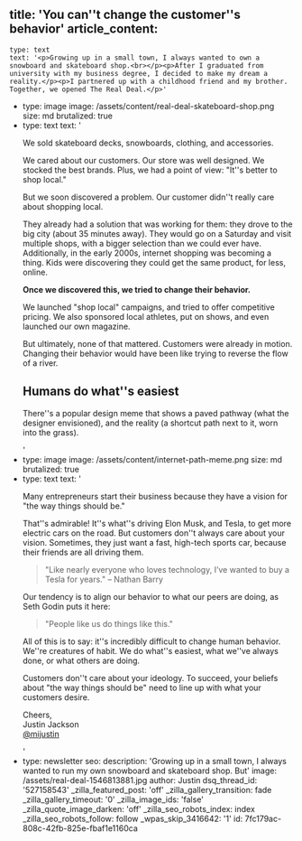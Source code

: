 title: 'You can''t change the customer''s behavior'
article_content:
  -
    type: text
    text: '<p>Growing up in a small town, I always wanted to own a snowboard and skateboard shop.<br></p><p>After I graduated from university with my business degree, I decided to make my dream a reality.</p><p>I partnered up with a childhood friend and my brother. Together, we opened The Real Deal.</p>'
  -
    type: image
    image: /assets/content/real-deal-skateboard-shop.png
    size: md
    brutalized: true
  -
    type: text
    text: '<p>We sold skateboard decks, snowboards, clothing, and accessories.</p><p>We cared about our customers. Our store was well designed. We stocked the best brands. Plus, we had a point of view: "It''s better to shop local."<br></p><p>But we soon discovered a problem. Our customer didn''t really care about shopping local.</p><p>They already had a solution that was working for them: they drove to the big city (about 35 minutes away). They would go on a Saturday and visit multiple shops, with a bigger selection than we could ever have. Additionally, in the early 2000s, internet shopping was becoming a thing. Kids were discovering they could get the same product, for less, online.</p><p><strong>Once we discovered this, we tried to change their behavior.</strong>&nbsp;</p><p>We launched "shop local" campaigns, and tried to offer competitive pricing. We also sponsored local athletes, put on shows, and even launched our own magazine.</p><p>But ultimately, none of that mattered. Customers were already in motion. Changing their behavior would have been like trying to reverse the flow of a river.</p><h2>Humans do what''s easiest</h2><p>There''s a popular design meme that shows a paved pathway (what the designer envisioned), and the reality (a shortcut path next to it, worn into the grass).</p>'
  -
    type: image
    image: /assets/content/internet-path-meme.png
    size: md
    brutalized: true
  -
    type: text
    text: '<p>Many entrepreneurs start their business because they have a vision for "the way things should be."</p><p>That''s admirable! It''s what''s driving Elon Musk, and Tesla, to get more electric cars on the road. But customers don''t always care about your vision. Sometimes, they just want a fast, high-tech sports car, because their friends are all driving them.</p><blockquote><p>"Like nearly everyone who loves technology, I’ve wanted to buy a Tesla for years." – Nathan Barry</p></blockquote><p>Our tendency is to align our behavior to what our peers are doing, as Seth Godin puts it here:</p><blockquote><p>"People like us do things like this."</p></blockquote><p>All of this is to say: it''s incredibly difficult to change human behavior. We''re creatures of habit. We do what''s easiest, what we''ve always done, or what others are doing.</p><p>Customers don''t care about your ideology. To succeed, your beliefs about "the way things should be" need to line up with what your customers desire.</p><p>Cheers,<br>Justin Jackson<br><a href="https://twitter.com/mijustin">@mijustin</a></p>'
  -
    type: newsletter
seo:
  description: 'Growing up in a small town, I always wanted to run my own snowboard and skateboard shop. But'
  image: /assets/real-deal-1546813881.jpg
author: Justin
dsq_thread_id: '527158543'
_zilla_featured_post: 'off'
_zilla_gallery_transition: fade
_zilla_gallery_timeout: '0'
_zilla_image_ids: 'false'
_zilla_quote_image_darken: 'off'
_zilla_seo_robots_index: index
_zilla_seo_robots_follow: follow
_wpas_skip_3416642: '1'
id: 7fc179ac-808c-42fb-825e-fbaf1e1160ca
